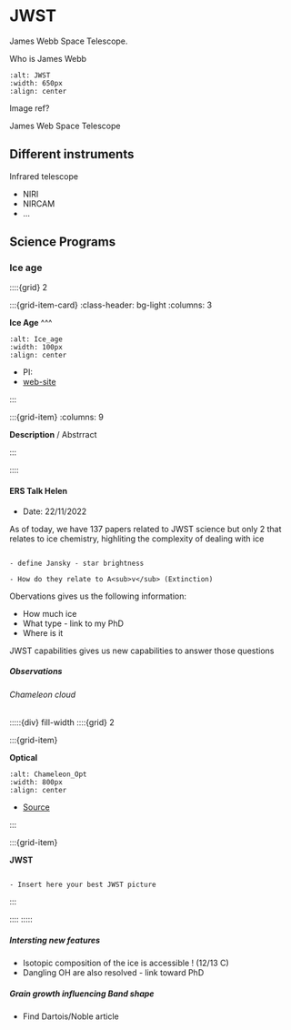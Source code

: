 # JWST

James Webb Space Telescope. 

Who is James Webb

```{image} Docs/Webb_2_0.png
:alt: JWST
:width: 650px
:align: center
```

Image ref?


James Web Space Telescope


## Different instruments

Infrared telescope

- NIRI
- NIRCAM
- ...


## Science Programs

### Ice age

::::{grid} 2

:::{grid-item-card}
:class-header: bg-light
:columns: 3

**Ice Age**
^^^

```{image} Docs/Ice_age_Logo.png
:alt: Ice_age
:width: 100px
:align: center
```

- PI:
- [web-site](http://jwst-iceage.org/)

:::

:::{grid-item}
:columns: 9

**Description** / Abstrract

:::

::::


#### ERS Talk Helen 

- Date: 22/11/2022

As of today, we have 137 papers related to JWST science but only 2 that relates to ice chemistry, highliting the complexity of dealing with ice

```{note}

- define Jansky - star brightness

- How do they relate to A<sub>v</sub> (Extinction)

```

Obervations gives us the following information:
- How much ice
- What type - link to my PhD
- Where is it

JWST capabilities gives us new capabilities to answer those questions

##### Observations

###### Chameleon cloud


:::::{div} fill-width
::::{grid} 2

:::{grid-item}

**Optical**

```{image} Docs/chameleontis_kuznetsov1024.jpg
:alt: Chameleon_Opt
:width: 800px
:align: center
```

- [Source](https://apod.nasa.gov/apod/ap090715.html)

:::

:::{grid-item}

**JWST**

```{admonition} Zak

- Insert here your best JWST picture

```

:::

::::
:::::

##### Intersting new features

- Isotopic composition of the ice is accessible ! (12/13 C)
- Dangling OH are also resolved - link toward PhD


##### Grain growth influencing Band shape

- Find Dartois/Noble article
